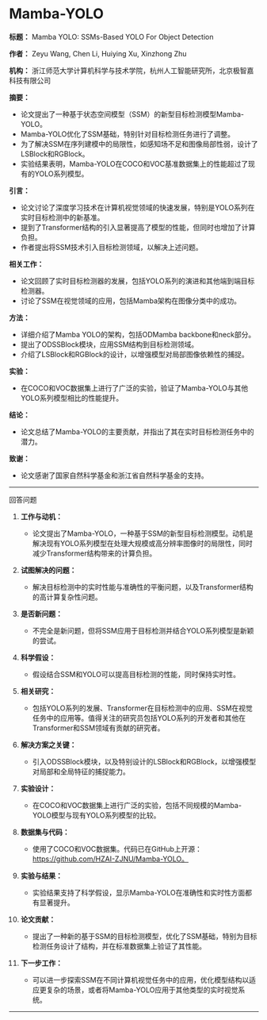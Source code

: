 # Mamba-YOLO

**标题：** Mamba YOLO: SSMs-Based YOLO For Object Detection

**作者：** Zeyu Wang, Chen Li, Huiying Xu, Xinzhong Zhu

**机构：** 浙江师范大学计算机科学与技术学院，杭州人工智能研究所，北京极智嘉科技有限公司

**摘要：**
- 论文提出了一种基于状态空间模型（SSM）的新型目标检测模型Mamba-YOLO。
- Mamba-YOLO优化了SSM基础，特别针对目标检测任务进行了调整。
- 为了解决SSM在序列建模中的局限性，如感知场不足和图像局部性弱，设计了LSBlock和RGBlock。
- 实验结果表明，Mamba-YOLO在COCO和VOC基准数据集上的性能超过了现有的YOLO系列模型。

**引言：**
- 论文讨论了深度学习技术在计算机视觉领域的快速发展，特别是YOLO系列在实时目标检测中的新基准。
- 提到了Transformer结构的引入显著提高了模型的性能，但同时也增加了计算负担。
- 作者提出将SSM技术引入目标检测领域，以解决上述问题。

**相关工作：**
- 论文回顾了实时目标检测器的发展，包括YOLO系列的演进和其他端到端目标检测器。
- 讨论了SSM在视觉领域的应用，包括Mamba架构在图像分类中的成功。

**方法：**
- 详细介绍了Mamba YOLO的架构，包括ODMamba backbone和neck部分。
- 提出了ODSSBlock模块，应用SSM结构到目标检测领域。
- 介绍了LSBlock和RGBlock的设计，以增强模型对局部图像依赖性的捕捉。

**实验：**
- 在COCO和VOC数据集上进行了广泛的实验，验证了Mamba-YOLO与其他YOLO系列模型相比的性能提升。

**结论：**
- 论文总结了Mamba-YOLO的主要贡献，并指出了其在实时目标检测任务中的潜力。

**致谢：**
- 论文感谢了国家自然科学基金和浙江省自然科学基金的支持。

---

回答问题

1. **工作与动机：**
   - 论文提出了Mamba-YOLO，一种基于SSM的新型目标检测模型。动机是解决现有YOLO系列模型在处理大规模或高分辨率图像时的局限性，同时减少Transformer结构带来的计算负担。

2. **试图解决的问题：**
   - 解决目标检测中的实时性能与准确性的平衡问题，以及Transformer结构的高计算复杂性问题。

3. **是否新问题：**
   - 不完全是新问题，但将SSM应用于目标检测并结合YOLO系列模型是新颖的尝试。

4. **科学假设：**
   - 假设结合SSM和YOLO可以提高目标检测的性能，同时保持实时性。

5. **相关研究：**
   - 包括YOLO系列的发展、Transformer在目标检测中的应用、SSM在视觉任务中的应用等。值得关注的研究员包括YOLO系列的开发者和其他在Transformer和SSM领域有贡献的研究者。

6. **解决方案之关键：**
   - 引入ODSSBlock模块，以及特别设计的LSBlock和RGBlock，以增强模型对局部和全局特征的捕捉能力。

7. **实验设计：**
   - 在COCO和VOC数据集上进行广泛的实验，包括不同规模的Mamba-YOLO模型与现有YOLO系列模型的比较。

8. **数据集与代码：**
   - 使用了COCO和VOC数据集。代码已在GitHub上开源：https://github.com/HZAI-ZJNU/Mamba-YOLO。

9. **实验与结果：**
   - 实验结果支持了科学假设，显示Mamba-YOLO在准确性和实时性方面都有显著提升。

10. **论文贡献：**
    - 提出了一种新的基于SSM的目标检测模型，优化了SSM基础，特别为目标检测任务设计了结构，并在标准数据集上验证了其性能。

11. **下一步工作：**
    - 可以进一步探索SSM在不同计算机视觉任务中的应用，优化模型结构以适应更复杂的场景，或者将Mamba-YOLO应用于其他类型的实时视觉系统。


---


